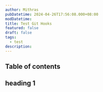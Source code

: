 ```yaml
---
author: Mithras
pubDatetime: 2024-04-26T17:56:08.000+08:00
modDatetime: 
title: Test Git Hooks
featured: false
draft: false
tags:
  - test
description: 
---
```


## Table of contents

## heading 1
